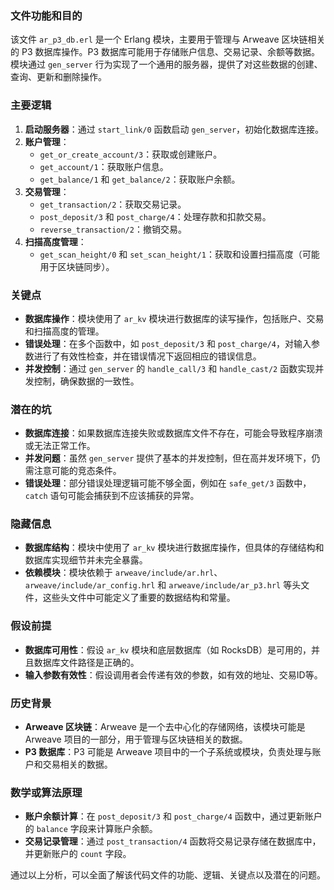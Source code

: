 ### 文件功能和目的

该文件 `ar_p3_db.erl` 是一个 Erlang 模块，主要用于管理与 Arweave 区块链相关的 P3 数据库操作。P3 数据库可能用于存储账户信息、交易记录、余额等数据。模块通过 `gen_server` 行为实现了一个通用的服务器，提供了对这些数据的创建、查询、更新和删除操作。

### 主要逻辑

1. **启动服务器**：通过 `start_link/0` 函数启动 `gen_server`，初始化数据库连接。
2. **账户管理**：
   - `get_or_create_account/3`：获取或创建账户。
   - `get_account/1`：获取账户信息。
   - `get_balance/1` 和 `get_balance/2`：获取账户余额。
3. **交易管理**：
   - `get_transaction/2`：获取交易记录。
   - `post_deposit/3` 和 `post_charge/4`：处理存款和扣款交易。
   - `reverse_transaction/2`：撤销交易。
4. **扫描高度管理**：
   - `get_scan_height/0` 和 `set_scan_height/1`：获取和设置扫描高度（可能用于区块链同步）。

### 关键点

- **数据库操作**：模块使用了 `ar_kv` 模块进行数据库的读写操作，包括账户、交易和扫描高度的管理。
- **错误处理**：在多个函数中，如 `post_deposit/3` 和 `post_charge/4`，对输入参数进行了有效性检查，并在错误情况下返回相应的错误信息。
- **并发控制**：通过 `gen_server` 的 `handle_call/3` 和 `handle_cast/2` 函数实现并发控制，确保数据的一致性。

### 潜在的坑

- **数据库连接**：如果数据库连接失败或数据库文件不存在，可能会导致程序崩溃或无法正常工作。
- **并发问题**：虽然 `gen_server` 提供了基本的并发控制，但在高并发环境下，仍需注意可能的竞态条件。
- **错误处理**：部分错误处理逻辑可能不够全面，例如在 `safe_get/3` 函数中，`catch` 语句可能会捕获到不应该捕获的异常。

### 隐藏信息

- **数据库结构**：模块中使用了 `ar_kv` 模块进行数据库操作，但具体的存储结构和数据库实现细节并未完全暴露。
- **依赖模块**：模块依赖于 `arweave/include/ar.hrl`、`arweave/include/ar_config.hrl` 和 `arweave/include/ar_p3.hrl` 等头文件，这些头文件中可能定义了重要的数据结构和常量。

### 假设前提

- **数据库可用性**：假设 `ar_kv` 模块和底层数据库（如 RocksDB）是可用的，并且数据库文件路径是正确的。
- **输入参数有效性**：假设调用者会传递有效的参数，如有效的地址、交易ID等。

### 历史背景

- **Arweave 区块链**：Arweave 是一个去中心化的存储网络，该模块可能是 Arweave 项目的一部分，用于管理与区块链相关的数据。
- **P3 数据库**：P3 可能是 Arweave 项目中的一个子系统或模块，负责处理与账户和交易相关的数据。

### 数学或算法原理

- **账户余额计算**：在 `post_deposit/3` 和 `post_charge/4` 函数中，通过更新账户的 `balance` 字段来计算账户余额。
- **交易记录管理**：通过 `post_transaction/4` 函数将交易记录存储在数据库中，并更新账户的 `count` 字段。

通过以上分析，可以全面了解该代码文件的功能、逻辑、关键点以及潜在的问题。